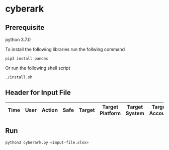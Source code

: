# cyberark

## Prerequisite
python 3.7.0

To install the following libraries run the follwing command

    pip3 install pandas
Or run the following shell script

    ./install.sh
## Header for Input File

| Time  | User | Action | Safe | Target | Target Platform | Target System | Target Account | New Target | Reason | Alert | Request ID | Client ID |
| ----- | ---- | ------ | ---- | ------ | --------------- | ------------- | -------------- | ---------- | ------ | ----- | ---------- | ------------ | 
    
## Run
    python3 cyberark.py <input-file.xlsx>
    
